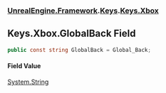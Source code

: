 ### [UnrealEngine.Framework](./UnrealEngine-Framework.md 'UnrealEngine.Framework').[Keys](./Keys.md 'UnrealEngine.Framework.Keys').[Keys.Xbox](./Keys-Xbox.md 'UnrealEngine.Framework.Keys.Xbox')
## Keys.Xbox.GlobalBack Field
  
```csharp
public const string GlobalBack = Global_Back;
```
#### Field Value
[System.String](https://docs.microsoft.com/en-us/dotnet/api/System.String 'System.String')  
